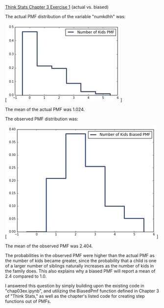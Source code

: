 [Think Stats Chapter 3 Exercise 1](http://greenteapress.com/thinkstats2/html/thinkstats2004.html#toc31) (actual vs. biased)

>> 

The actual PMF distribution of the variable "numkdhh" was:

[<img src="/statistics/resp_pmf.png" title="resp pmf"/>]

The mean of the actual PMF was 1.024.

The observed PMF distribution was:

[<img src="/statistics/biased_resp_pmf.png" title="biased resp pmf"/>]

The mean of the observed PMF was 2.404.

The probabilities in the observed PMF were higher than the actual PMF as the number of kids became greater, since the probability that a child is one of a larger number of siblings naturally increases as the number of kids in the family does. This also explains why a biased PMF will report a mean of 2.4 compared to 1.0.

I answered this question by simply building upon the existing code in "chap03ex.ipynb", and utilizing the BiasedPmf function defined in Chapter 3 of "Think Stats," as well as the chapter's listed code for creating step functions out of PMFs.
